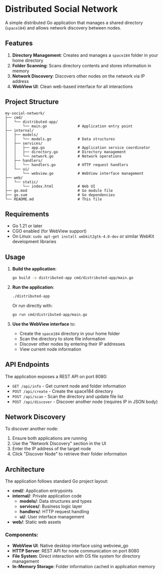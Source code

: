 # Distributed Social Network

A simple distributed Go application that manages a shared directory (`space184`) and allows network discovery between nodes.

## Features

1. **Directory Management**: Creates and manages a `space184` folder in your home directory
2. **Folder Scanning**: Scans directory contents and stores information in memory  
3. **Network Discovery**: Discovers other nodes on the network via IP address
4. **WebView UI**: Clean web-based interface for all interactions

## Project Structure

```
my-social-network/
├── cmd/
│   └── distributed-app/
│       └── main.go              # Application entry point
├── internal/
│   ├── models/
│   │   └── models.go            # Data structures
│   ├── services/
│   │   ├── app.go               # Application service coordinator
│   │   ├── directory.go         # Directory management
│   │   └── network.go           # Network operations
│   ├── handlers/
│   │   └── handlers.go          # HTTP request handlers
│   └── ui/
│       └── webview.go           # WebView interface management
├── web/
│   └── static/
│       └── index.html           # Web UI
├── go.mod                       # Go module file
├── go.sum                       # Go dependencies
└── README.md                    # This file
```

## Requirements

- Go 1.21 or later
- CGO enabled (for WebView support)
- On Linux: `sudo apt-get install webkit2gtk-4.0-dev` or similar WebKit development libraries

## Usage

1. **Build the application**:
   ```bash
   go build -o distributed-app cmd/distributed-app/main.go
   ```

2. **Run the application**:
   ```bash
   ./distributed-app
   ```

   Or run directly with:
   ```bash
   go run cmd/distributed-app/main.go
   ```

3. **Use the WebView interface** to:
   - Create the `space184` directory in your home folder
   - Scan the directory to store file information
   - Discover other nodes by entering their IP addresses
   - View current node information

## API Endpoints

The application exposes a REST API on port 8080:

- `GET /api/info` - Get current node and folder information
- `POST /api/create` - Create the space184 directory
- `POST /api/scan` - Scan the directory and update file list
- `POST /api/discover` - Discover another node (requires IP in JSON body)

## Network Discovery

To discover another node:
1. Ensure both applications are running
2. Use the "Network Discovery" section in the UI
3. Enter the IP address of the target node
4. Click "Discover Node" to retrieve their folder information

## Architecture

The application follows standard Go project layout:

- **cmd/**: Application entrypoints
- **internal/**: Private application code
  - **models/**: Data structures and types
  - **services/**: Business logic layer
  - **handlers/**: HTTP request handling
  - **ui/**: User interface management
- **web/**: Static web assets

### Components:

- **WebView UI**: Native desktop interface using webview_go
- **HTTP Server**: REST API for node communication on port 8080  
- **File System**: Direct interaction with OS file system for directory management
- **In-Memory Storage**: Folder information cached in application memory